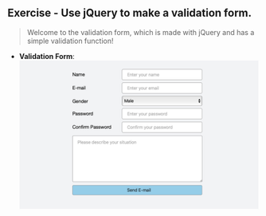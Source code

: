 ## Exercise - Use jQuery to make a validation form.

> Welcome to the validation form, which is made with jQuery and has a simple validation function!

- **Validation Form**:
[![Validation Form](img/og-img.png "Validation Form")](https://quinhsieh.github.io/validation-form)

